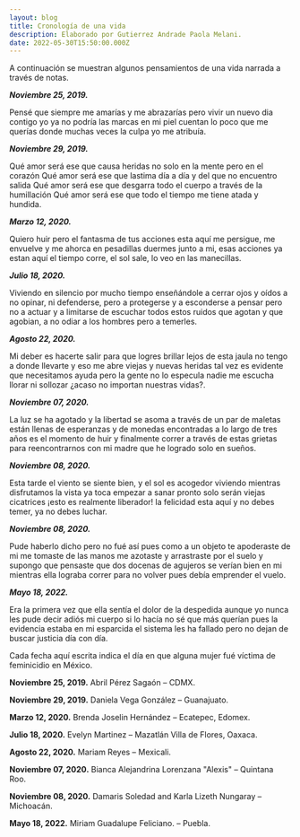 ```yaml
---
layout: blog
title: Cronología de una vida
description: Elaborado por Gutierrez Andrade Paola Melani.
date: 2022-05-30T15:50:00.000Z
---
```

A continuación se muestran algunos pensamientos de una vida narrada a través de notas.

***Noviembre 25, 2019.***

Pensé que siempre me amarías y me abrazarías
pero vivir un nuevo dia contigo yo ya no podría 
las marcas en mi piel cuentan lo poco que me querías
donde muchas veces la culpa yo me atribuía.

***Noviembre 29, 2019.***

Qué amor será ese que causa heridas no solo en la mente pero en el corazón
Qué amor será ese que lastima día a día y del que no encuentro salida
Qué amor será ese que desgarra todo el cuerpo a través de la humillación
Qué amor será ese que todo el tiempo me tiene atada y hundida.

***Marzo 12, 2020.***

Quiero huir pero el fantasma de tus acciones esta aquí
me persigue, me envuelve y me ahorca en pesadillas 
duermes junto a mi, esas acciones ya estan aquí
el tiempo corre, el sol sale, lo veo en las manecillas. 

***Julio 18, 2020.***

Viviendo en silencio por mucho tiempo enseñándole a cerrar ojos y oídos 
a no opinar, ni defenderse, pero a protegerse y a esconderse 
a pensar pero no a actuar y a limitarse de escuchar todos estos ruidos
que agotan y que agobian, a no odiar a los hombres pero a temerles.

***Agosto 22, 2020.***

Mi deber es hacerte salir para que logres brillar lejos de esta jaula
no tengo a donde llevarte y eso me abre viejas y nuevas heridas
tal vez es evidente que necesitamos ayuda pero la gente no lo especula
nadie me escucha llorar ni sollozar ¿acaso no importan nuestras vidas?.

***Noviembre 07, 2020.***

La luz se ha agotado y la libertad se asoma a través de un par de maletas
están llenas de esperanzas y de monedas encontradas a lo largo de tres años 
es el momento de huir y finalmente correr a través de estas grietas
para reencontrarnos con mi madre que he logrado solo en sueños.

***Noviembre 08, 2020.***

Esta tarde el viento se siente bien, y el sol es acogedor 
viviendo mientras disfrutamos la vista ya toca empezar a sanar
pronto solo serán viejas cicatrices ¡esto es realmente liberador!
la felicidad esta aquí y no debes temer, ya no debes luchar.

***Noviembre 08, 2020.***

Pude haberlo dicho pero no fué así pues como a un objeto te apoderaste de mi
me tomaste de las manos me azotaste y arrastraste por el suelo 
y supongo que pensaste que dos docenas de agujeros se verían bien en mi
mientras ella lograba correr para no volver pues debía emprender el vuelo.

***Mayo 18, 2022.*** 

Era la primera vez que ella sentía el dolor de la despedida
aunque yo nunca les pude decir adiós mi cuerpo si lo hacía
no sé que más querían pues la evidencia estaba en mi esparcida
el sistema les ha fallado pero no dejan de buscar justicia día con día.





Cada fecha aquí escrita indica el día en que alguna mujer fué víctima de feminicidio en México. 

**Noviembre 25, 2019.** Abril Pérez Sagaón –  CDMX. 

**Noviembre 29, 2019.** Daniela Vega González – Guanajuato.

**Marzo 12, 2020.** Brenda Joselin Hernández – Ecatepec, Edomex.

**Julio 18, 2020.** Evelyn Martinez – Mazatlán Villa de Flores, Oaxaca.

**Agosto 22, 2020.** Mariam Reyes – Mexicali.

**Noviembre 07, 2020.** Bianca Alejandrina Lorenzana "Alexis" – Quintana Roo.

**Noviembre 08, 2020.** Damaris Soledad and Karla Lizeth Nungaray – Michoacán.

**Mayo 18, 2022.** Miriam Guadalupe Feliciano. – Puebla.